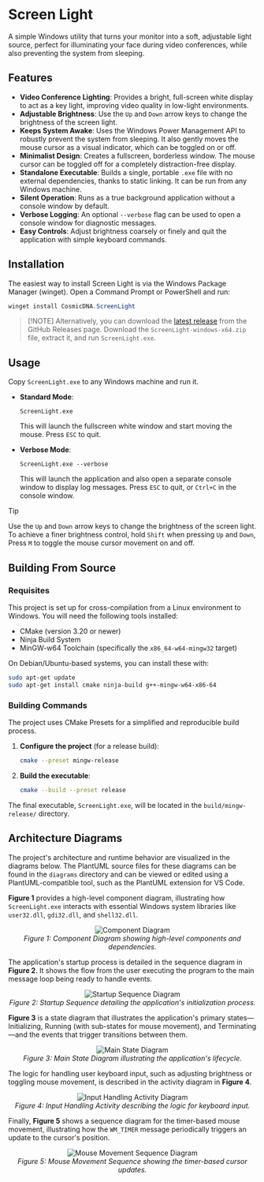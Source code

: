 # Screen Light

A simple Windows utility that turns your monitor into a soft, adjustable light source, perfect for illuminating your face during video conferences, while also preventing the system from sleeping.

## Features

- **Video Conference Lighting**: Provides a bright, full-screen white display to act as a key light, improving video quality in low-light environments.
- **Adjustable Brightness**: Use the `Up` and `Down` arrow keys to change the brightness of the screen light.
- **Keeps System Awake**: Uses the Windows Power Management API to robustly prevent the system from sleeping. It also gently moves the mouse cursor as a visual indicator, which can be toggled on or off.
- **Minimalist Design**: Creates a fullscreen, borderless window. The mouse cursor can be toggled off for a completely distraction-free display.
- **Standalone Executable**: Builds a single, portable `.exe` file with no external dependencies, thanks to static linking. It can be run from any Windows machine.
- **Silent Operation**: Runs as a true background application without a console window by default.
- **Verbose Logging**: An optional `--verbose` flag can be used to open a console window for diagnostic messages.
- **Easy Controls**: Adjust brightness coarsely or finely and quit the application with simple keyboard commands.

## Installation

The easiest way to install Screen Light is via the Windows Package Manager (winget). Open a Command Prompt or PowerShell and run:

```powershell
winget install CosmicDNA.ScreenLight
```

> [!NOTE] Alternatively, you can download the [latest release](https://github.com/CosmicDNA/screen-light/releases/latest) from the GitHub Releases page. Download the `ScreenLight-windows-x64.zip` file, extract it, and run `ScreenLight.exe`.


## Usage

Copy `ScreenLight.exe` to any Windows machine and run it.

- **Standard Mode**:
  ```
  ScreenLight.exe
  ```
  This will launch the fullscreen white window and start moving the mouse. Press `ESC` to quit.

- **Verbose Mode**:
  ```
  ScreenLight.exe --verbose
  ```
  This will launch the application and also open a separate console window to display log messages. Press `ESC` to quit, or `Ctrl+C` in the console window.


> [!TIP]
> Use the `Up` and `Down` arrow keys to change the brightness of the screen light.
> To achieve a finer brightness control, hold `Shift` when pressing `Up` and `Down`,
> Press `M` to toggle the mouse cursor movement on and off.


## Building From Source

### Requisites

This project is set up for cross-compilation from a Linux environment to Windows. You will need the following tools installed:

- CMake (version 3.20 or newer)
- Ninja Build System
- MinGW-w64 Toolchain (specifically the `x86_64-w64-mingw32` target)

On Debian/Ubuntu-based systems, you can install these with:
```bash
sudo apt-get update
sudo apt-get install cmake ninja-build g++-mingw-w64-x86-64
```

### Building Commands

The project uses CMake Presets for a simplified and reproducible build process.

1.  **Configure the project** (for a release build):
    ```bash
    cmake --preset mingw-release
    ```

2.  **Build the executable**:
    ```bash
    cmake --build --preset release
    ```

The final executable, `ScreenLight.exe`, will be located in the `build/mingw-release/` directory.


## Architecture Diagrams

The project's architecture and runtime behavior are visualized in the diagrams below. The PlantUML source files for these diagrams can be found in the `diagrams` directory and can be viewed or edited using a PlantUML-compatible tool, such as the PlantUML extension for VS Code.

**Figure 1** provides a high-level component diagram, illustrating how `ScreenLight.exe` interacts with essential Windows system libraries like `user32.dll`, `gdi32.dll`, and `shell32.dll`.

<p align="center">
  <img src="out/diagrams/component/component.svg" alt="Component Diagram">
  <br>
  <em>Figure 1: Component Diagram showing high-level components and dependencies.</em>
</p>

The application's startup process is detailed in the sequence diagram in **Figure 2**. It shows the flow from the user executing the program to the main message loop being ready to handle events.

<p align="center">
  <img src="out/diagrams/sequence_startup/sequence_startup.svg" alt="Startup Sequence Diagram">
  <br>
  <em>Figure 2: Startup Sequence detailing the application's initialization process.</em>
</p>

**Figure 3** is a state diagram that illustrates the application's primary states—Initializing, Running (with sub-states for mouse movement), and Terminating—and the events that trigger transitions between them.

<p align="center">
  <img src="out/diagrams/state_main/state_main.svg" alt="Main State Diagram">
  <br>
  <em>Figure 3: Main State Diagram illustrating the application's lifecycle.</em>
</p>

The logic for handling user keyboard input, such as adjusting brightness or toggling mouse movement, is described in the activity diagram in **Figure 4**.

<p align="center">
  <img src="out/diagrams/activity_input_handling/activity_input_handling.svg" alt="Input Handling Activity Diagram">
  <br>
  <em>Figure 4: Input Handling Activity describing the logic for keyboard input.</em>
</p>

Finally, **Figure 5** shows a sequence diagram for the timer-based mouse movement, illustrating how the `WM_TIMER` message periodically triggers an update to the cursor's position.

<p align="center">
  <img src="out/diagrams/sequence_mouse_movement/sequence_mouse_movement.svg" alt="Mouse Movement Sequence Diagram">
  <br>
  <em>Figure 5: Mouse Movement Sequence showing the timer-based cursor updates.</em>
</p>